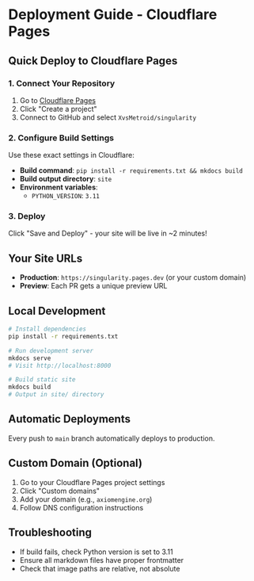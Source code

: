# Deployment Guide - Cloudflare Pages

## Quick Deploy to Cloudflare Pages

### 1. Connect Your Repository

1. Go to [Cloudflare Pages](https://pages.cloudflare.com/)
2. Click "Create a project"
3. Connect to GitHub and select `XvsMetroid/singularity`

### 2. Configure Build Settings

Use these exact settings in Cloudflare:

- **Build command**: `pip install -r requirements.txt && mkdocs build`
- **Build output directory**: `site`
- **Environment variables**:
  - `PYTHON_VERSION`: `3.11`

### 3. Deploy

Click "Save and Deploy" - your site will be live in ~2 minutes!

## Your Site URLs

- **Production**: `https://singularity.pages.dev` (or your custom domain)
- **Preview**: Each PR gets a unique preview URL

## Local Development

```bash
# Install dependencies
pip install -r requirements.txt

# Run development server
mkdocs serve
# Visit http://localhost:8000

# Build static site
mkdocs build
# Output in site/ directory
```

## Automatic Deployments

Every push to `main` branch automatically deploys to production.

## Custom Domain (Optional)

1. Go to your Cloudflare Pages project settings
2. Click "Custom domains"
3. Add your domain (e.g., `axiomengine.org`)
4. Follow DNS configuration instructions

## Troubleshooting

- If build fails, check Python version is set to 3.11
- Ensure all markdown files have proper frontmatter
- Check that image paths are relative, not absolute